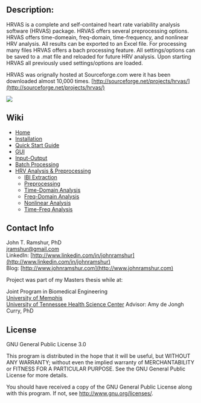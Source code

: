 ## Description:

HRVAS is a complete and self-contained heart rate variability analysis software     (HRVAS) package. HRVAS offers several preprocessing options. HRVAS offers time-domeain, freq-domain, time-frequency, and nonlinear HRV analysis. All results can be exported to an Excel file. For processing many files HRVAS offers a bach processing feature. All settings/options can be saved to a .mat file and reloaded for future HRV analysis. Upon starting HRVAS all previously used settings/options are loaded.

HRVAS was orignally hosted at Sourceforge.com were it has been downloaded almost 10,000 times.  [http://sourceforge.net/projects/hrvas/](http://sourceforge.net/projects/hrvas/)

![](https://raw.githubusercontent.com/wiki/jramshur/HRVAS/images/TF-Waterfall.png)

## Wiki

* [Home][home]
* [Installation][install]
* [Quick Start Guide][quickstart]
* [GUI][gui]
* [Input-Output][io]
* [Batch Processing][batch]
* [HRV Analysis & Preprocessing][analysis]
  * [IBI Extraction][ibi]
  * [Preprocessing][pre]
  * [Time-Domain Analysis][time]
  * [Freq-Domain Analysis][freq]
  * [Nonlinear Analysis][nl]
  * [Time-Freq Analysis][tf]

[home]: https://github.com/jramshur/HRVAS/wiki/Home
[install]: https://github.com/jramshur/HRVAS/wiki/Install
[quickstart]: https://github.com/jramshur/HRVAS/wiki/Quick-Start
[gui]: https://github.com/jramshur/HRVAS/wiki/GUI
[io]: https://github.com/jramshur/HRVAS/wiki/Input-Output
[analysis]: https://github.com/jramshur/HRVAS/wiki/HRV-Analysis-and-Preprocessing
[ibi]: https://github.com/jramshur/HRVAS/wiki/IBI-Extraction
[pre]: https://github.com/jramshur/HRVAS/wiki/Preprocessing
[time]: https://github.com/jramshur/HRVAS/wiki/Time
[freq]: https://github.com/jramshur/HRVAS/wiki/Freq
[nl]: https://github.com/jramshur/HRVAS/wiki/Nonlinear
[tf]: https://github.com/jramshur/HRVAS/wiki/Time-Freq
[batch]: https://github.com/jramshur/HRVAS/wiki/Batch-Processing

## Contact Info

John T. Ramshur, PhD  
jramshur@gmail.com  
LinkedIn: [http://www.linkedin.com/in/johnramshur](http://www.linkedin.com/in/johnramshur)  
Blog: [http://www.johnramshur.com](http://www.johnramshur.com)

Project was part of my Masters thesis while at:

Joint Program in Biomedical Engineering  
[University of Memphis](http://www.memphis.edu/bme/)  
[University of Tennessee Health Science Center](http://www.uthsc.edu/bme/)
Advisor: Amy de Jongh Curry, PhD
	
## License

GNU General Public License 3.0

This program is distributed in the hope that it will be useful, but WITHOUT ANY WARRANTY; without even the implied warranty of MERCHANTABILITY or FITNESS FOR A PARTICULAR PURPOSE.  See the GNU General Public License for more details.

You should have received a copy of the GNU General Public License along with this program.  If not, see <http://www.gnu.org/licenses/>.
